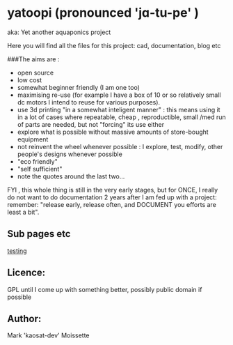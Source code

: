 yatoopi (pronounced 'jɑ-tu-pe' )
==================================================================
aka: Yet another aquaponics project 



Here you will find all the files for this project:
cad, documentation, blog etc

###The aims are :

- open source
- low cost
- somewhat beginner friendly (I am one too)
- maximising re-use (for example I have a box
of 10 or so relatively small dc motors I intend to reuse for various purposes).
- use 3d printing "in a somewhat inteligent manner" : 
this means using it in a lot of cases where repeatable, cheap , reproductible, small /med run
of parts are needed, but not "forcing" its use either
- explore what is possible without massive amounts of store-bought equipment
- not reinvent the wheel whenever possible : I explore, test, modify, other people's
designs whenever possible
- "eco friendly"
- "self sufficient"
- note the quotes around the last two...


FYI , this whole thing is still in the very early stages, but for ONCE, I really
do not want to do documentation 2 years after I am fed up with a project: remember: 
"release early, release often, and DOCUMENT you efforts are least a bit".


Sub pages etc
-------------

[testing](../master/docs/testing)



Licence:
--------

GPL until I come up with something better, possibly public domain if possible


Author:
-------

Mark 'kaosat-dev' Moissette
